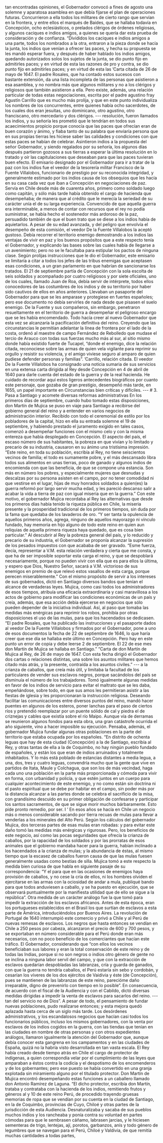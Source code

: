 tan encontradas opiniones, el Gobernador convocó a fines de agosto una solemne y aparatosa asamblea en que debía fijarse el plan de operaciones futuras. Concurrieron a ella todos los militares de cierto rango que servían en la frontera, y entre ellos el marqués de Baides, que se hallaba todavía en Concepción, ocho eclesiásticos, o prelados clérigos de órdenes religiosas, y algunos caciques e indios amigos, a quienes se quería dar esta prueba de consideración y de confianza. “Divididos los caciques e indios amigos a una parte, todos los nombrados a la otra, entraron a la pieza donde se hacía la junta, los indios que venían a ofrecer las paces, y hecha su propuesta se les mandó esperar fuera, y después de haber hablado los indios amigos, quedando autorizados solos los sujetos de la junta, se dio punto fijo en admitirles paces; y en virtud de esta las razones de pro y contra, se dio punto fijo en admitirles paces; y en virtud de esta las ’Carta citada de 26 de mayo de 1647. El padre Rosales, que ha contado estos sucesos con bastante extensión, da una lista incompleta de las personas que asistieron a esa asamblea, y no nombra más que algunos militares y no a los clérigos y religiosos que también asistieron a ella. Pero existe, además, una relación particular de todas estas negociaciones, escrita por el padre agustino fray Agustín Carrillo que es mucho más prolija, y que en este punto individualiza los nombres de los concurrentes, entre quienes había ocho sacerdotes, de los cuales dos eran jesuitas, uno dominicano, otro agustino, otro franciscano, otro mercedario y dos clérigos. --- resolución, fueron llamados los indios, y su señoría les prometió que le tendrían en todos sus acaecimientos propicio porque conocía que las paces que ofrecían eran de buen corazón y ánimo, y fiaba tanto de su palabra que enviaría persona que en sus propias tierras les hiciese saber las calidades y condiciones con que estas paces se habían de celebrar. Asintieron indios a la propuesta del señor Gobernador, y siendo regalados por su señoría, los algunos días después partieron gozosos a sus tierras a esperar la última resolución en lo tratado y oír las capitulaciones que deseaban para que las paces tuvieran buen efecto. El emisario designado por el Gobernador para ir a tratar de la paz con los indios fue el veedor de la tesorería militar Francisco de la Fuente Villalobos, funcionario de prestigio por su reconocida integridad, y generalmente estimado por los indios causa de los obsequios que les hacía en su casa cada vez que iban a Concepción en negociaciones de paz. Servía en Chile desde más de cuarenta años, primero como soldado luego como capitán, y sólo más tarde había obtenido el cargo de hacienda que desempeñaba; de manera que al crédito que le merecía la seriedad de su carácter unía el de su larga experiencia. Convencido de que aquella guerra era interminable, a menos de contar con recursos que el rey no podía suministrar, se había hecho el sostenedor más ardoroso de la paz, persuadido también de que el buen trato que se diese a los indios había de aquietarlos. A pesar de su edad avanzada, y del peligro que envolvía el desempeño de esta comisión, el veedor De la Fuente Villalobos la aceptó gustoso. Debía recorrer el territorio enemigo demostrando a los indios las ventajas de vivir en paz y los buenos propósitos que a este respecto tenía el Gobernador, y explicando las bases sobre las cuales había de llegarse a un avenimiento; pero no se le facultaba para estipular los pactos de ninguna clase. Según prolijas instrucciones que le dio el Gobernador, este emisario se limitaría a citar a todos los jefes de las tribus enemigas que aceptasen esas condiciones, a un gran parlamento en que habrían de sancionarse los tratados. El 21 de septiembre partía de Concepción con la sola escolta de seis soldados y acompañado por cuatro religiosos y por siete oficiales, uno de los cuales, llamado Juan de Roa, debía servir de intérprete, todos ellos conocedores de las costumbres de los indios y de su territorio por haber sido cautivos de ellos en años anteriores. Llevaban un pasaporte del Gobernador para que se les amparase y protegiese en fuertes españoles; pero ese documento no debía servirles de nada desde que pisasen el suelo enemigo. De la Fuente y sus compañeros, sin embargo, penetraron resueltamente en el territorio de guerra a desempeñar el peligroso encargo que se les había encomendado. Todo hacía creer al nuevo Gobernador que esta vez se alcanzaría la pacificación definitiva del reino. Creyendo que las circunstancias le permitían adelantar la línea de frontera por el lado de la costa, ordenó al maestre de campo Fernández de Rebolledo que mudase el tercio de Arauco con todas sus fuerzas mucho más al sur, al sitio mismo donde había existido fuerte de Tucapel, “donde el enemigo, dice la relación citada, reconociese sobre las armas de quien vela vigilante para reprimir su orgullo y resistir su violencia, y el amigo viviese seguro al amparo de quien pudiese defender personas y familias”. ’Carrillo, relación citada. El veedor De la Fuente Villalobos ha consignado una noticia sumaria de sus servicios en una extensa carta dirigida al Rey desde Concepción en 4 de abril de 1640 para darle cuenta del estado de la guerra y de la real hacienda. He cuidado de recordar aquí estos ligeros antecedentes biográficos por cuanto este personaje, que gozaba de gran prestigio, desempeñó más tarde, en 1655, un papel importante en Circunstancias bien críticas y difíciles. --- # 3. Pasa a Santiago y acomete diversas reformas administrativas En los primeros días de septiembre, cuando hubo tomado estas disposiciones, don Martín de Mujica se puso en viaje para Santiago a recibirse del gobierno general del reino y a entender en varios negocios de administración interior. Recibido con todo el ceremonial de estilo por los pobladores de la capital, hizo en ella su entrada solemne el 19 de septiembre, y habiendo prestado el juramento exigido en tales casos, comenzó a desempeñar funciones con el mismo celo y con la misma entereza que había desplegado en Concepción. El aspecto del país, el escaso número de sus habitantes, la pobreza en que vivían y lo limitado y precario de su industria, causaron en su ánimo una tristísima impresión. “Este reino, en toda su población, escribía al Rey, no tiene seiscientos vecinos de familia; el todo es sumamente pobre, y el más descansado libra todos sus alimentos en unas tierras, poco de ganado y algunos indios de encomienda con que las beneficia, de que se compone una estancia. Son más en número los pobres, y especialmente mujeres que desnudas y descalzas por su persona asisten en el campo, por no tener comodidad ni que vestirse en el lugar, hijas de muy honrados soldados a quien(es) la guerra reformó por largo servir mucha edad, y les pareció descanso salir a acabar la vida a tierra de paz con igual miseria que en la guerra.” Con este motivo, el gobernador Mujica recordaba al Rey las alternativas que desde los primeros días había tenido la riqueza pública en Chile, la miseria presente y la prosperidad tradicional de los primeros tiempos, sin duda por la fama que quedaba de los lavaderos de oro. “Y ser tanta la opulencia de aquellos primeros años, agrega, ninguno de aquellos mayorazgo ni vínculo fundado, hay memoria en hijo alguno de todo este reino en quien aun reliquias de aquella primera riqueza haya quedado, que es cosa bien particular.” Al descubrir al Rey la pobreza general del país, y lo reducido y precario de su industria, el Gobernador se proponía alcanzar la supresión de los pesados impuestos con que acababa de ser gravado. “Esme fuerza, decía, representar a V.M. esta relación verdadera y cierta que me consta, y que ha de ser imposible soportar esta carga el reino, y que se despoblará necesariamente, porque no pueden vivir con ella que es para ellos la última, y espero que Dios, Nuestro Señor, sacará a V.M. victorioso de sus enemigos en premio de que relevó estos vasallos de esta carga, porque perecen miserablemente.” Con el mismo propósito de servir a los intereses de sus gobernados, dictó en Santiago diversos bandos que tenían el alcance de verdaderas leyes. Mujica, como casi todos los administradores de esos tiempos, atribuía una eficacia extraordinaria y casi maravillosa a los actos de gobierno para modificar las condiciones económicas de un país y creía, además, que esa acción debía ejercerse en negocios que sólo pueden depender de la iniciativa individual. Así, al paso que tomaba las medidas más enérgicas para reprimir los robos, prohibía por otras disposiciones el uso de las mulas, para que los hacendados se dedicasen. “El padre Rosales, que ha publicado las instrucciones y el pasaporte dados al veedor De la Fuente Villalobos y firmados por el Gobernador, pone a uno de esos documentos la fecha de 22 de septiembre de 1646, lo que haría creer que ese día se hallaba este último en Concepción. Pero hay en este punto un error de copia y debe leerse 2 de septiembre. El 22 de ese mes don Martín de Mujica se hallaba en Santiago.” “Carta de don Martín de Mujica al Rey, de 26 de mayo de 1647. Con esta fecha dirigió el Gobernador dos cartas o relaciones distintas, una sobre los asuntos militares que hemos citado más atrás, y la presente, contraída a los asuntos civiles.” --- a la crianza de caballos, que creía más útil, y limitaba la facultad de los particulares de vender sus esclavos negros, porque sacándolos del país se disminuía el número de los trabajadores. Tomó igualmente algunas medidas en favor de los indios de servicio para evitar el maltrato que se les daba, empeñándose, sobre todo, en que sus amos les permitieran asistir a las fiestas de iglesia y les proporcionaran la instrucción religiosa. Deseando facilitar las comunicaciones entre diversos puntos del reino, mandó hacer puentes en algunos de los esteros, poner lanchas para el paso de ciertos ríos y pretendió reemplazar por un puente sólido de cal y piedra el de criznejas y cables que existía sobre el río Maipo. Aunque vía de derramas se reunieron algunos fondos para esta obra, una gran catástrofe ocurrida el año siguiente, vino a hacer imposible su ejecución. Pensaba, además, el gobernador Mujica fundar algunas otras poblaciones en la parte del territorio que estaba ocupada por los españoles. “En distrito de ochenta leguas que hay de esta ciudad (Concepción) a la de Santiago, escribía al Rey, y otras tantas de ella a la de Coquimbo, no hay ningún pueblo fundado de españoles, y están los que eran de indios arruinados y totalmente inhabitados. Y lo más está poblado de estancias distantes a media legua, a una, dos, tres y cuatro leguas, convendría mucho que la gente que vive en partidos de Itata, Maule y Colchagua, que son los de más vecindad, haga cada uno una población en la parte más proporcionada y cómoda para vivir en forma, con urbanidad y policía, y que estén juntos en un cuerpo para cualquier acontecimiento de este enemigo, y no como están sin doctrina ni el pasto espiritual que se debe por habitar en el campo, sin poder más por la distancia alcanzar a las partes donde se celebra el sacrificio de la misa, con grandísimo descuido en su primer obligación de confesarse y participar los santos sacramentos, de que se sigue morir muchos bárbaramente. Esto pide pronto remedio, por ser. I ’ En esos años se hacía en Chile un negocio más o menos considerable sacando por tierra recuas de mulas para llevar a venderlas a los minerales del Alto Perú. Según los cálculos del gobernador Mujica, dos terceras partes de esas mulas eran robadas: y para evitar este daño tomó las medidas más enérgicas y rigurosas. Pero, los beneficios de este negocio, así como las pocas seguridades que ofrecía la crianza de caballos, por la rapacidad de los soldados y por las prorratas de esos animales que el gobierno mandaba hacer para la guerra, habían inclinado a los hacendados a la crianza de mulas; y la abundancia de éstas, al mismo tiempo que la escasez de caballos fueron causa de que las mulas fuesen generalmente usadas como bestias de silla. Mujica tomó a este respecto la medida bien curiosa de que habla en siguiente pasaje de su correspondencia: “Y el para que en las ocasiones de enemigos haya provisión de caballos, y no cese la cría de ellos, ni los hombres olviden el ejercitarse en las armas con la ociosidad de andar a mula, publiqué bando para que todos anduviesen a caballo, y se ha puesto en ejecución, que se observará puntualmente por la manifiesta utilidad que de ello se sigue a la república”. Otra medida de un carácter análogo fue la que tomó para impedir la extracción de los esclavos africanos. Antes de esta época, eran los portugueses establecidos en el Brasil los que surtían de esclavos a esta parte de América, introduciéndolos por Buenos Aires. La revolución de Portugal de 1640 interrumpió este comercio y privó a Chile y al Perú de nuevas remesas de esclavos. Los negros que hasta entonces se vendían en Chile a 250 pesos por cabeza, alcanzaron el precio de 600 y 700 pesos, y se exportaban en número considerable para el Perú donde eran más necesarios, con no poco beneficio de los comerciantes que hacían este tráfico. El Gobernador, considerando que “con ellos los vecinos beneficiaban sus labores y eran la total conservación de este reino y de todas las Indias, porque si no son negros o indios otro género de gente no se inclina a ninguna labor servil del campo, y que con la extracción de esclavos quedarían despobladas las labranzas, cría y guarda de ganados, con que la guerra no tendría caballos, el Perú estaría sin sebo y cordobán, y cesarían los víveres de los dos ejércitos de Vaidivia y éste (de Concepción), pues se mantienen de las labranzas de este reino, parecióme daño irreparable, digno de prevenirlo con tiempo en lo posible”. En consecuencia, de acuerdo con el fiscal de la Audiencia y con el Cabildo, dictó diversas medidas dirigidas a impedir la venta de esclavos para sacarlos del reino. --- tan del servicio no de Dios”. A pesar de todo, el pensamiento de fundar nuevas poblaciones, pudo realizarse entonces; y esta mejora quedó aplazada hasta cerca de un siglo más tarde. Los desórdenes administrativos, y los escandalosos negocios que hacían casi todos los funcionarios públicos, incluso los mismos gobernadores, con la venta por esclavos de los indios cogidos en la guerra, con las tiendas que tenían en las ciudades en nombre de otras personas y con otros expedientes análogos, llamaron igualmente la atención del Gobernador que, aunque debía conocer esta gangrena en los campamentos y en las ciudades de España, quizá no la habría visto desarrollada en tan vasta escala. El Rey había creado desde tiempo atrás en Chile el cargo de protector de indígenas, a quien correspondía velar por el cumplimiento de las leyes que amparaban a éstos contra la codicia y el despotismo de los encomenderos y de los gobernantes; pero ese puesto se había convertido en una granja explotada sin miramiento alguno por el titulado protector. Don Martín de Mujica encontró desempeñando estas funciones a un caballero llamado don Antonio Ramírez de Laguna. “El dicho protector, escribía don Martín, trataba y contrataba con la hacienda de los indios, remitiendo frutos y géneros al y 10 de este reino Perú, de procedido trayendo gruesas memorias de ropa que se vendían por su cuenta en la ciudad de Santiago, en la de Coquimbo, provincias de Cuyo, Chiloé y otras partes de la jurisdicción de esta Audiencia. Desnaturalizaba y sacaba de sus pueblos muchos indios y los rancheaba y ponía contra su voluntad en partes cómodas para que le sembrasen cáñamo, labrasen jarcias, y le hiciesen sementeras de trigo, lentejas, ají, porotos, garbanzos, anís y todo género de legumbres que se navegan para el Perú, Chiloé y Valdivia, de que remitía muchas cantidades a todas partes,